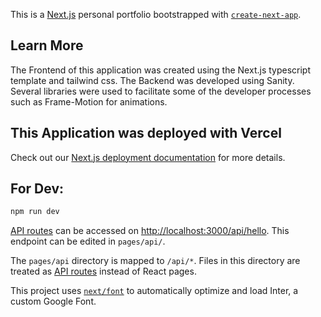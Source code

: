 This is a [Next.js](https://nextjs.org/) personal portfolio bootstrapped with [`create-next-app`](https://github.com/vercel/next.js/tree/canary/packages/create-next-app).

## Learn More
The Frontend of this application was created using the Next.js typescript template and tailwind css.
The Backend was developed using Sanity.
Several libraries were used to facilitate some of the developer processes such as Frame-Motion for animations. 

## This Application was deployed with Vercel
Check out our [Next.js deployment documentation](https://nextjs.org/docs/deployment) for more details.

## For Dev:
```bash
npm run dev
```
[API routes](https://nextjs.org/docs/api-routes/introduction) can be accessed on [http://localhost:3000/api/hello](http://localhost:3000/api/hello). This endpoint can be edited in `pages/api/`.

The `pages/api` directory is mapped to `/api/*`. Files in this directory are treated as [API routes](https://nextjs.org/docs/api-routes/introduction) instead of React pages.

This project uses [`next/font`](https://nextjs.org/docs/basic-features/font-optimization) to automatically optimize and load Inter, a custom Google Font.
